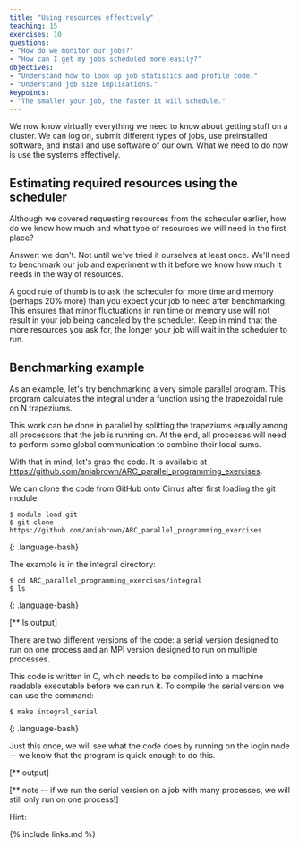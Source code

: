 ```yaml
---
title: "Using resources effectively"
teaching: 15
exercises: 10
questions:
- "How do we monitor our jobs?"
- "How can I get my jobs scheduled more easily?" 
objectives:
- "Understand how to look up job statistics and profile code."
- "Understand job size implications."
keypoints:
- "The smaller your job, the faster it will schedule."
---
```


We now know virtually everything we need to know about getting stuff on a cluster. We can log on,
submit different types of jobs, use preinstalled software, and install and use software of our own.
What we need to do now is use the systems effectively.

## Estimating required resources using the scheduler

Although we covered requesting resources from the scheduler earlier, how do we know how much and
what type of resources we will need in the first place?

Answer: we don't. Not until we've tried it ourselves at least once. We'll need to benchmark our job
and experiment with it before we know how much it needs in the way of resources.

A good rule of thumb is to ask the scheduler for more time and memory (perhaps 20% more) than you expect your job to need after benchmarking. This ensures that minor fluctuations in run time or memory use will not result in your job being canceled by the scheduler. Keep in mind that the more resources you ask for, the longer your job will wait in the scheduler to run. 

## Benchmarking example

As an example, let's try benchmarking a very simple parallel program. This program calculates the integral under a function using the trapezoidal rule on N trapeziums. 

This work can be done in parallel by splitting the trapeziums equally among all processors that the job is running on. At the end, all processes will need to perform some global communication to combine their local sums.

With that in mind, let's grab the code. It is available at https://github.com/aniabrown/ARC_parallel_programming_exercises. 

We can clone the code from GitHub onto Cirrus after first loading the git module:

```
$ module load git
$ git clone https://github.com/aniabrown/ARC_parallel_programming_exercises
```
{: .language-bash}

The example is in the integral directory:
```
$ cd ARC_parallel_programming_exercises/integral
$ ls
```
{: .language-bash}

[** ls output]

There are two different versions of the code: a serial version designed to run on one process and an MPI version designed to run on multiple processes. 

This code is written in C, which needs to be compiled into a machine readable executable before we can run it. To compile the serial version we can use the command:

```
$ make integral_serial
```
{: .language-bash}

Just this once, we will see what the code does by running on the login node -- we know that the program is quick enough to do this. 

[** output]

[** note -- if we run the serial version on a job with many processes, we will still only run on one process!]


Hint: 

{% include links.md %}
